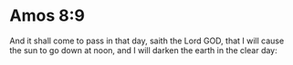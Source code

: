 # Amos 8:9

And it shall come to pass in that day, saith the Lord GOD, that I will cause the sun to go down at noon, and I will darken the earth in the clear day: